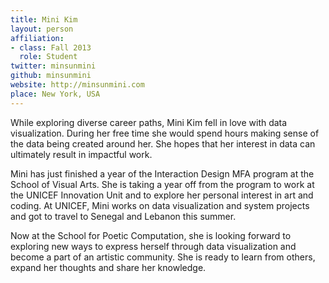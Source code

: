 ```yaml
---
title: Mini Kim
layout: person
affiliation:
- class: Fall 2013
  role: Student
twitter: minsunmini
github: minsunmini
website: http://minsunmini.com
place: New York, USA
---
```

While exploring diverse career paths, Mini Kim fell in love with data visualization. During her free time she would spend hours making sense of the data being created around her. She hopes that her interest in data can ultimately result in impactful work.

Mini has just finished a year of the Interaction Design MFA program at the School of Visual Arts. She is taking a year off from the program to work at the UNICEF Innovation Unit and to explore her personal interest in art and coding. At UNICEF, Mini works on data visualization and system projects and got to travel to Senegal and Lebanon this summer.

Now at the School for Poetic Computation, she is looking forward to exploring new ways to express herself through data visualization and become a part of an artistic community. She is ready to learn from others, expand her thoughts and share her knowledge.
